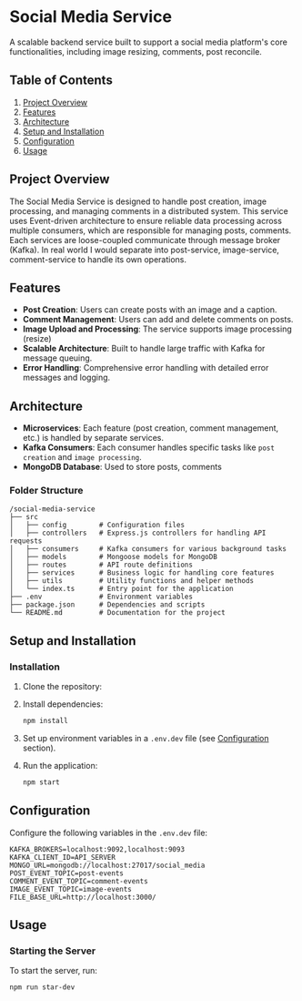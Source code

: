 
# Social Media Service

A scalable backend service built to support a social media platform's core functionalities, including image resizing, comments, post reconcile.

## Table of Contents

1. [Project Overview](#project-overview)
2. [Features](#features)
3. [Architecture](#architecture)
4. [Setup and Installation](#setup-and-installation)
5. [Configuration](#configuration)
6. [Usage](#usage)

## Project Overview

The Social Media Service is designed to handle post creation, image processing, and managing comments in a distributed system. This service uses Event-driven architecture to ensure reliable data processing across multiple consumers, which are responsible for managing posts, comments. Each services are loose-coupled communicate through message broker (Kafka). In real world I would separate into post-service, image-service, comment-service to handle its own operations.

## Features

- **Post Creation**: Users can create posts with an image and a caption.
- **Comment Management**: Users can add and delete comments on posts.
- **Image Upload and Processing**: The service supports image processing (resize)
- **Scalable Architecture**: Built to handle large traffic with Kafka for message queuing.
- **Error Handling**: Comprehensive error handling with detailed error messages and logging.

## Architecture

- **Microservices**: Each feature (post creation, comment management, etc.) is handled by separate services.
- **Kafka Consumers**: Each consumer handles specific tasks like `post creation` and `image processing`.
- **MongoDB Database**: Used to store posts, comments

### Folder Structure

```plaintext
/social-media-service
├── src
│   ├── config        # Configuration files
│   ├── controllers   # Express.js controllers for handling API requests
│   ├── consumers     # Kafka consumers for various background tasks
│   ├── models        # Mongoose models for MongoDB
│   ├── routes        # API route definitions
│   ├── services      # Business logic for handling core features
│   ├── utils         # Utility functions and helper methods
│   └── index.ts      # Entry point for the application
├── .env              # Environment variables
├── package.json      # Dependencies and scripts
└── README.md         # Documentation for the project
```

## Setup and Installation

### Installation

1. Clone the repository:
2. Install dependencies:

   ```bash
   npm install
   ```

3. Set up environment variables in a `.env.dev` file (see [Configuration](#configuration) section).

4. Run the application:

   ```bash
   npm start
   ```

## Configuration

Configure the following variables in the `.env.dev` file:

```plaintext
KAFKA_BROKERS=localhost:9092,localhost:9093
KAFKA_CLIENT_ID=API_SERVER
MONGO_URL=mongodb://localhost:27017/social_media
POST_EVENT_TOPIC=post-events
COMMENT_EVENT_TOPIC=comment-events
IMAGE_EVENT_TOPIC=image-events
FILE_BASE_URL=http://localhost:3000/
```

## Usage

### Starting the Server

To start the server, run:

```bash
npm run star-dev
```
